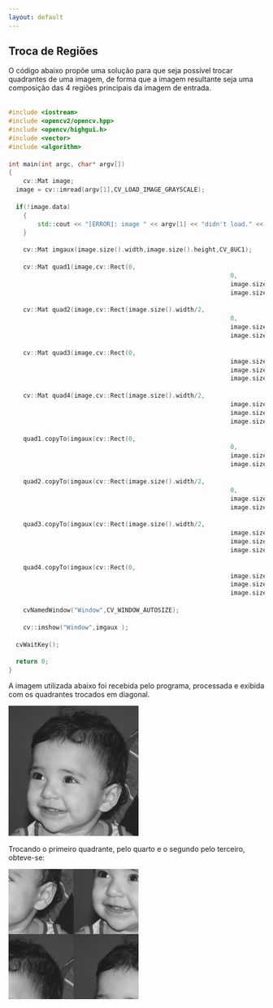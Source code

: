 ```yaml
---
layout: default
---
```


## Troca de Regiões

O código abaixo propõe uma solução para que seja possível trocar quadrantes de uma imagem, de forma que a imagem resultante seja uma composição das 4 regiões principais da imagem de entrada.

```cpp

#include <iostream>
#include <opencv2/opencv.hpp>
#include <opencv/highgui.h>
#include <vector>
#include <algorithm>

int main(int argc, char* argv[])
{
	cv::Mat image;
  image = cv::imread(argv[1],CV_LOAD_IMAGE_GRAYSCALE);

  if(!image.data)
	{
		std::cout << "[ERROR]: image " << argv[1] << "didn't load." << std::endl;
	}

	cv::Mat imgaux(image.size().width,image.size().height,CV_8UC1);

	cv::Mat quad1(image,cv::Rect(0,
															 0,
															 image.size().width/2,
															 image.size().height/2));

	cv::Mat quad2(image,cv::Rect(image.size().width/2,
															 0,
															 image.size().width/2,
															 image.size().height/2));

	cv::Mat quad3(image,cv::Rect(0,
															 image.size().height/2,
															 image.size().width/2,
															 image.size().height/2));

	cv::Mat quad4(image,cv::Rect(image.size().width/2, 
															 image.size().height/2,
															 image.size().width/2,
															 image.size().height/2));

	quad1.copyTo(imgaux(cv::Rect(0,
															 0,
															 image.size().width/2,
															 image.size().height/2)));

	quad2.copyTo(imgaux(cv::Rect(image.size().width/2,
															 0,
															 image.size().width/2,
															 image.size().height/2)));

	quad3.copyTo(imgaux(cv::Rect(image.size().width/2,
															 image.size().height/2,
															 image.size().width/2,
															 image.size().height/2)));

	quad4.copyTo(imgaux(cv::Rect(0,
															 image.size().height/2,
															 image.size().width/2,
															 image.size().height/2)));
	
	cvNamedWindow("Window",CV_WINDOW_AUTOSIZE);

	cv::imshow("Window",imgaux );

  cvWaitKey();

  return 0;
}

```
A imagem utilizada abaixo foi recebida pelo programa, processada e exibida com os quadrantes trocados em diagonal.

![Imagem Original](opencv_cpp/images/biel.png)

Trocando o primeiro quadrante, pelo quarto e o segundo pelo terceiro, obteve-se:

![Imagem Processada](opencv_cpp/2.2/changequad.png)
